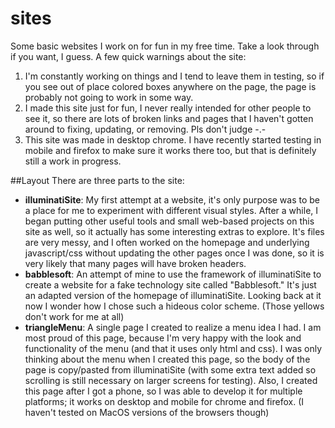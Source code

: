 # sites
Some basic websites I work on for fun in my free time. Take a look through if you want, I guess. A few quick warnings about the site:  
 1. I'm constantly working on things and I tend to leave them in testing, so if you see out of place colored boxes anywhere on the page, the page is probably not going to work in some way.
 2. I made this site just for fun, I never really intended for other people to see it, so there are lots of broken links and pages that I haven't gotten around to fixing, updating, or removing. Pls don't judge -.-
 3. This site was made in desktop chrome. I have recently started testing in mobile and firefox to make sure it works there too, but that is definitely still a work in progress.  

##Layout
There are three parts to the site:
* **illuminatiSite**: My first attempt at a website, it's only purpose was to be a place for me to experiment with different visual styles. After a while, I began putting other useful tools and small web-based projects on this site as well, so it actually has some interesting extras to explore. It's files are very messy, and I often worked on the homepage and underlying javascript/css without updating the other pages once I was done, so it is very likely that many pages will have broken headers.
* **babblesoft**: An attempt of mine to use the framework of illuminatiSite to create a website for a fake technology site called "Babblesoft." It's just an adapted version of the homepage of illuminatiSite. Looking back at it now I wonder how I chose such a hideous color scheme. (Those yellows don't work for me at all)
* **triangleMenu**: A single page I created to realize a menu idea I had. I am most proud of this page, because I'm very happy with the look and functionality of the menu (and that it uses only html and css). I was only thinking about the menu when I created this page, so the body of the page is copy/pasted from illuminatiSite (with some extra text added so scrolling is still necessary on larger screens for testing). Also, I created this page after I got a phone, so I was able to develop it for multiple platforms; it works on desktop and mobile for chrome and firefox. (I haven't tested on MacOS versions of the browsers though)

